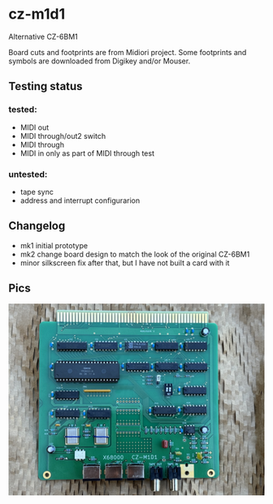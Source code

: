 # cz-m1d1
Alternative CZ-6BM1

Board cuts and footprints are from Midiori project.
Some footprints and symbols are downloaded from Digikey and/or Mouser.

## Testing status

### tested:
- MIDI out
- MIDI through/out2 switch
- MIDI through
- MIDI in only as part of MIDI through test

### untested:
- tape sync
- address and interrupt configurarion

## Changelog

- mk1 initial prototype
- mk2 change board design to match the look of the original CZ-6BM1
- minor silkscreen fix after that, but I have not built a card with it

## Pics
![alt text](images/CZ-M1D1.jpg?raw=true)
